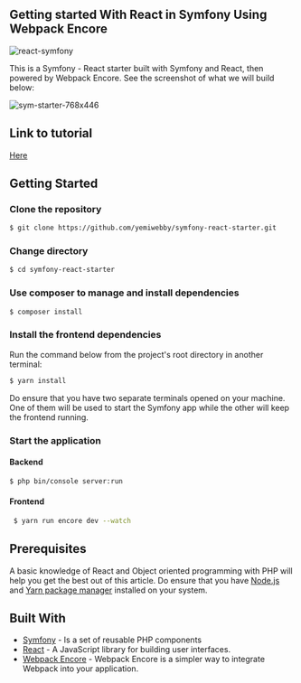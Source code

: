 ## Getting started With React in Symfony Using Webpack Encore

![react-symfony](https://user-images.githubusercontent.com/19610753/45068794-0ee70d00-b0c1-11e8-9e6f-286aa06fb51e.png)

This is a Symfony - React starter built with Symfony and React, then powered by Webpack Encore. See the screenshot of what we will build below:

![sym-starter-768x446](https://user-images.githubusercontent.com/19610753/45068857-6d13f000-b0c1-11e8-8aee-d931508d8b7f.png)

## Link to tutorial
[Here](https://www.cloudways.com/blog/symfony-react-using-webpack-encore/)



## Getting Started

### Clone the repository
```bash
$ git clone https://github.com/yemiwebby/symfony-react-starter.git
```

### Change directory
```bash
$ cd symfony-react-starter
```

### Use composer to manage and install dependencies
```bash
$ composer install
```

### Install the frontend dependencies
Run the command below from the project's root directory in another terminal:

```bash
$ yarn install
```

Do ensure that you have two separate terminals opened on your machine. One of them will be used to start the Symfony app while the other will keep the frontend running.

### Start the application
#### Backend
```bash
$ php bin/console server:run
```

#### Frontend
```bash
 $ yarn run encore dev --watch
```

## Prerequisites
A basic knowledge of React and Object oriented programming with PHP will help you get the best out of this article. Do ensure that you have [Node.js](https://nodejs.org/en/) and [Yarn package manager](https://yarnpkg.com/lang/en/docs/install/#mac-stable) installed on your system.

## Built With

* [Symfony](https://symfony.com/) - Is a set of reusable PHP components
* [React](https://reactjs.org/) - A JavaScript library for building user interfaces.
* [Webpack Encore](https://github.com/symfony/webpack-encore) - Webpack Encore is a simpler way to integrate Webpack into your application.
